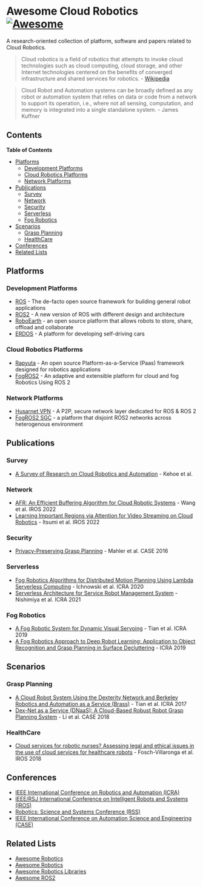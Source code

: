 # Awesome Cloud Robotics [![Awesome](https://awesome.re/badge.svg)](https://awesome.re)

A research-oriented collection of platform, software and papers related to Cloud Robotics.

> Cloud robotics is a field of robotics that attempts to invoke cloud technologies such as cloud computing, cloud 
> storage, and other Internet technologies centered on the benefits of converged infrastructure and shared 
> services for robotics. - [Wikipedia](https://en.wikipedia.org/wiki/Cloud_robotics)

> Cloud Robot and Automation systems can be broadly defined as any robot or automation system that relies on 
> data or code from a network to support its operation, i.e., where not all sensing, computation, and memory 
> is integrated into a single standalone system. - James Kuffner

## Contents

<!-- START doctoc generated TOC please keep comment here to allow auto update -->
<!-- DON'T EDIT THIS SECTION, INSTEAD RE-RUN doctoc TO UPDATE -->
**Table of Contents**

- [Platforms](#platforms)
  - [Development Platforms](#development-platforms)
  - [Cloud Robotics Platforms](#cloud-robotics-platforms)
  - [Network Platforms](#network-platforms)
- [Publications](#publications)
  - [Survey](#survey)
  - [Network](#network)
  - [Security](#security)
  - [Serverless](#serverless)
  - [Fog Robotics](#fog-robotics)
- [Scenarios](#scenarios)
  - [Grasp Planning](#grasp-planning)
  - [HealthCare](#healthcare)
- [Conferences](#conferences)
- [Related Lists](#related-lists)

<!-- END doctoc generated TOC please keep comment here to allow auto update -->

## Platforms 

### Development Platforms 
- [ROS](https://www.ros.org/) - The de-facto open source framework for building general robot applications 
- [ROS2](https://github.com/ros2/ros2) - A new version of ROS with different design and architecture 
- [RoboEarth](https://roboearth.ethz.ch/) - an open source platform that allows robots to store, share, offload and collaborate
- [ERDOS](https://github.com/erdos-project/erdos) -  A platform for developing self-driving cars 

### Cloud Robotics Platforms 
- [Rapyuta](https://www.rapyuta-robotics.com/) - An open source Platform-as-a-Service (Paas) framework designed for robotics applications
- [FogROS2](https://github.com/BerkeleyAutomation/FogROS2) - An adaptive and extensible platform for cloud and fog Robotics Using ROS 2

### Network Platforms 
- [Husarnet VPN](https://github.com/husarnet/husarnet) - A P2P, secure network layer dedicated for ROS & ROS 2
- [FogROS2 SGC](https://github.com/data-capsule/fogros2-sgc) - a platform that disjoint ROS2 networks across heterogenous environment

## Publications 
### Survey
- [A Survey of Research on Cloud Robotics and Automation](https://goldberg.berkeley.edu/pubs/T-ASE-Cloud-RA-Survey-Paper-Final-2015.pdf) - Kehoe et al. 

### Network 
- [AFR: An Efficient Buffering Algorithm for Cloud Robotic Systems](https://ieeexplore.ieee.org/abstract/document/9981400) - Wang et al. IROS 2022
- [Learning Important Regions via Attention for Video Streaming on Cloud Robotics](https://ieeexplore.ieee.org/abstract/document/9981132) - Itsumi et al. IROS 2022

### Security 
- [Privacy-Preserving Grasp Planning](https://goldberg.berkeley.edu/pubs/jeff_case2016_privacy_v11.pdf) - Mahler et al. CASE 2016
### Serverless 
- [Fog Robotics Algorithms for Distributed Motion Planning Using Lambda Serverless Computing](https://ieeexplore.ieee.org/abstract/document/9196651) - Ichnowski et al. ICRA 2020
- [Serverless Architecture for Service Robot Management System](https://ieeexplore.ieee.org/abstract/document/9561824) - Nishimiya et al. ICRA 2021

### Fog Robotics 
- [A Fog Robotic System for Dynamic Visual Servoing](https://ieeexplore.ieee.org/abstract/document/8793600) - Tian et al. ICRA 2019
- [A Fog Robotics Approach to Deep Robot Learning: Application to Object Recognition and Grasp Planning in Surface Decluttering](https://ieeexplore.ieee.org/abstract/document/8793690) - ICRA 2019 

## Scenarios 

### Grasp Planning
- [A Cloud Robot System Using the Dexterity Network and Berkeley Robotics and Automation as a Service (Brass)](https://ieeexplore.ieee.org/abstract/document/7989192) - Tian et al. ICRA 2017 
- [Dex-Net as a Service (DNaaS): A Cloud-Based Robust Robot Grasp Planning System](https://ieeexplore.ieee.org/abstract/document/8560447) - Li et al. CASE 2018
### HealthCare
- [Cloud services for robotic nurses? Assessing legal and ethical issues in the use of cloud services for healthcare robots](https://ieeexplore.ieee.org/abstract/document/8593591) - Fosch-Villaronga et al. IROS 2018

## Conferences 
* [IEEE International Conference on Robotics and Automation (ICRA)](http://www.ieee-ras.org/conferences-workshops/fully-sponsored/icra)
* [IEEE/RSJ International Conference on Intelligent Robots and Systems (IROS)](http://www.iros.org/)
* [Robotics: Science and Systems Conference (RSS)](http://www.roboticsconference.org/)
* [IEEE International Conference on Automation Science and Engineering (CASE)](https://www.ieee-ras.org/conferences-workshops/fully-sponsored/case)


## Related Lists 
* [Awesome Robotics](https://github.com/kiloreux/awesome-robotics)
* [Awesome Robotics](https://github.com/ahundt/awesome-robotics)
* [Awesome Robotics Libraries](https://github.com/jslee02/awesome-robotics-libraries)
* [Awesome ROS2](https://github.com/fkromer/awesome-ros2)

<!-- ## Databases
### Compound
- [PubChem](https://pubchem.ncbi.nlm.nih.gov/) - One of the biggest chemical database such as compounds, genes and proteins. -->
